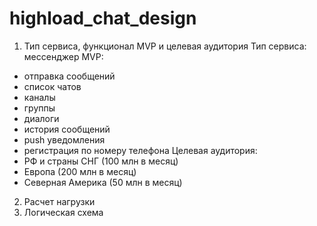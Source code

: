 # highload_chat_design

1. Тип сервиса, функционал MVP и целевая аудитория
Тип сервиса: мессенджер
MVP:
- отправка сообщений
- список чатов
- каналы
- группы
- диалоги
- история сообщений
- push уведомления
- регистрация по номеру телефона
Целевая аудитория:
- РФ и страны СНГ (100 млн в месяц)
- Европа (200 млн в месяц)
- Северная Америка (50 млн в месяц)
2. Расчет нагрузки
3. Логическая схема